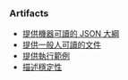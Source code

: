 ### Artifacts

 *  [提供機器可讀的 JSON 大綱](artifacts/provide-machine-readable-json-schema.md)
 *  [提供一般人可讀的文件](artifacts/provide-human-readable-docs.md)
 *  [提供執行範例](artifacts/provide-executable-examples.md)
 *  [描述穩定性](artifacts/describe-stability.md)